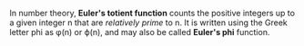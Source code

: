 In number theory, **Euler's totient function** counts the positive integers up to a given integer n that are _relatively prime_ to n. It is written using the Greek letter phi as φ(n) or ϕ(n), and may also be called **Euler's phi** function.
